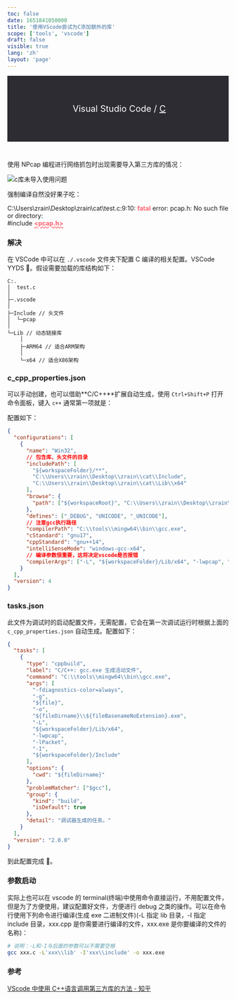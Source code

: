 ```yaml
---
toc: false
date: 1651841050000
title: '使用VScode尝试为C添加额外的库'
scope: ['tools', 'vscode']
draft: false
visible: true
lang: 'zh'
layout: 'page'
---
```


<div style="height:150px;margin-bottom:10px;background-color:#2c2c32;display:flex;justify-content:center;align-items:center;color:#ffffff;font-size:20px;user-select:none"><Icon icon="vscode-icons:file-type-vscode" width="50" height="50" />&nbsp;Visual Studio Code&nbsp;/&nbsp;<span style="text-decoration:underline">C</span></div>

<br/>

使用 NPcap 编程进行网络抓包时出现需要导入第三方库的情况：

![c库未导入使用问题](https://res.zrain.fun/images/2022/05/c%E5%BA%93%E6%9C%AA%E5%AF%BC%E5%85%A5%E4%BD%BF%E7%94%A8%E9%97%AE%E9%A2%98-6c5841292d3f9f6e17068317c7323569.png)

强制编译自然没好果子吃：

C:\Users\zrain\Desktop\zrain\cat\test.c:9:10: <strong style="color:#ff616e">fatal</strong> error: pcap.h: No such file or directory:
<br>
#include <strong style="color:#ff616e;text-decoration:#ff616e wavy underline;text-underline-offset:2px"><pcap.h\></strong>

### 解决

在 VSCode 中可以在 `./.vscode` 文件夹下配置 C 编译的相关配置。VSCode YYDS 🤣。假设需要加载的库结构如下：

```text
C:.
│  test.c
│
├─.vscode
│
├─Include // 头文件
│  └─pcap
│
└─Lib // 动态链接库
    │
    ├─ARM64 // 适合ARM架构
    │
    └─x64 // 适合X86架构
```

### c_cpp_properties.json

可以手动创建，也可以借助**C/C++**扩展自动生成，使用 `Ctrl+Shift+P` 打开命令面板，键入 `c++` 通常第一项就是：

<CenterImg src="https://res.zrain.fun/images/2022/05/vscode%E5%91%BD%E4%BB%A4%E9%9D%A2%E6%9D%BF-cea8cff109471b6f91520d9549747fb5.png" alt="vscode命令面板" zoom="60%" invert="0" />

配置如下：

```json
{
  "configurations": [
    {
      "name": "Win32",
      // 包含库、头文件的目录
      "includePath": [
        "${workspaceFolder}/**",
        "C:\\Users\\zrain\\Desktop\\zrain\\cat\\Include",
        "C:\\Users\\zrain\\Desktop\\zrain\\cat\\Lib\\x64"
      ],
      "browse": {
        "path": ["${workspaceRoot}", "C:\\Users\\zrain\\Desktop\\zrain\\cat\\Lib"]
      },
      "defines": ["_DEBUG", "UNICODE", "_UNICODE"],
      // 注意gcc执行路径
      "compilerPath": "C:\\tools\\mingw64\\bin\\gcc.exe",
      "cStandard": "gnu17",
      "cppStandard": "gnu++14",
      "intelliSenseMode": "windows-gcc-x64",
      // 编译参数很重要，这将决定vscode是否报错
      "compilerArgs": ["-L", "${workspaceFolder}/Lib/x64", "-lwpcap", "-lPacket", "-I", "${workspaceFolder}/Include"]
    }
  ],
  "version": 4
}
```

### tasks.json

此文件为调试时的启动配置文件，无需配置，它会在第一次调试运行时根据上面的 `c_cpp_properties.json` 自动生成。配置如下：

```json
{
  "tasks": [
    {
      "type": "cppbuild",
      "label": "C/C++: gcc.exe 生成活动文件",
      "command": "C:\\tools\\mingw64\\bin\\gcc.exe",
      "args": [
        "-fdiagnostics-color=always",
        "-g",
        "${file}",
        "-o",
        "${fileDirname}\\${fileBasenameNoExtension}.exe",
        "-L",
        "${workspaceFolder}/Lib/x64",
        "-lwpcap",
        "-lPacket",
        "-I",
        "${workspaceFolder}/Include"
      ],
      "options": {
        "cwd": "${fileDirname}"
      },
      "problemMatcher": ["$gcc"],
      "group": {
        "kind": "build",
        "isDefault": true
      },
      "detail": "调试器生成的任务。"
    }
  ],
  "version": "2.0.0"
}
```

到此配置完成 🙌。

### 参数启动

实际上也可以在 vscode 的 terminal(终端)中使用命令直接运行，不用配置文件，但是为了方便使用，建议配置好文件，方便进行 debug 之类的操作。可以在命令行使用下列命令进行编译(生成 exe 二进制文件)(-L 指定 lib 目录，-I 指定 include 目录，xxx.cpp 是你需要进行编译的文件，xxx.exe 是你要编译的文件的名称)：

```bash
# 说明：-L和-I与后面的参数可以不需要空格
gcc xxx.c -L'xxx\\lib' -I'xxx\\include' -o xxx.exe
```

### 参考

[VScode 中使用 C++语言调用第三方库的方法 - 知乎](https://zhuanlan.zhihu.com/p/414270736)
